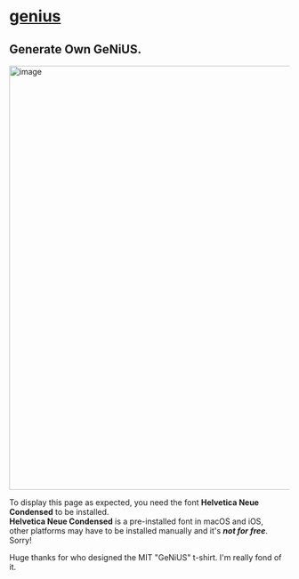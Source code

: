 # [genius](https://mugisus.com/genius)
## Generate Own GeNiUS.
<img width="763" alt="image" src="https://user-images.githubusercontent.com/42643211/156334212-f271963d-a09c-4417-983c-49711af57efe.png">

To display this page as expected, you need the font **Helvetica Neue Condensed** to be installed.\
**Helvetica Neue Condensed** is a pre-installed font in macOS and iOS,\
other platforms may have to be installed manually and it's **_not for free_**. Sorry!

Huge thanks for who designed the MIT "GeNiUS" t-shirt. I'm really fond of it.
